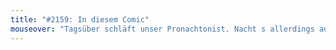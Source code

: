 ```yaml
---
title: "#2159: In diesem Comic"
mouseover: "Tagsüber schläft unser Pronachtonist. Nacht s allerdings auch."
---
```


